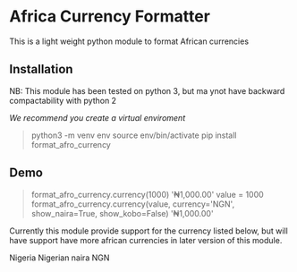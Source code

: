 # Africa Currency Formatter
This is a light weight python module to format African currencies

## Installation
NB: This module has been tested on python 3, but ma ynot have
backward compactability with python 2

*We recommend you create a virtual enviroment*
> python3 -m venv env
> source env/bin/activate
> pip install format_afro_currency

## Demo
> format_afro_currency.currency(1000)
> '₦1,000.00'
> value = 1000
> format_afro_currency.currency(value, currency='NGN', show_naira=True, show_kobo=False)
> '₦1,000.00'

Currently this module provide support for the currency listed below,
but will have support have more african currencies in later version of this module.

Nigeria 				Nigerian naira 			NGN
